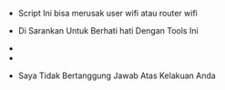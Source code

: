 - Script Ini  bisa merusak user wifi atau router wifi


- Di Sarankan Untuk Berhati hati Dengan Tools Ini



-

-

- Saya Tidak  Bertanggung Jawab Atas Kelakuan Anda


